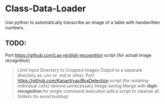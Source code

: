 # Class-Data-Loader
Use python to automatically transcribe an image of a table with handwritten numbers.

## TODO: 
Port https://github.com/Las-re/digit-recognition script (for actual image recognition)
> Limit Input Directory to *Cropped* images
> Output to a separate directory as .csv or .md or other,
Port https://github.com/KananVyas/BoxDetection script (for isolating individual cells)
> remove unnecessary image saving
> Merge with __digit-recognition__ for single-command execution
> add a script to cleanse all folders (to avoid buildup)
